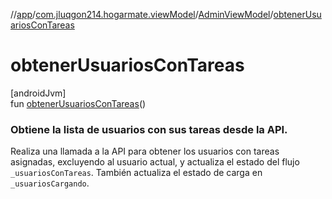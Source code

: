 //[app](../../../index.md)/[com.jluqgon214.hogarmate.viewModel](../index.md)/[AdminViewModel](index.md)/[obtenerUsuariosConTareas](obtener-usuarios-con-tareas.md)

# obtenerUsuariosConTareas

[androidJvm]\
fun [obtenerUsuariosConTareas](obtener-usuarios-con-tareas.md)()

###  Obtiene la lista de usuarios con sus tareas desde la API.

Realiza una llamada a la API para obtener los usuarios con tareas asignadas, excluyendo al usuario actual, y actualiza el estado del flujo `_usuariosConTareas`. También actualiza el estado de carga en `_usuariosCargando`.
